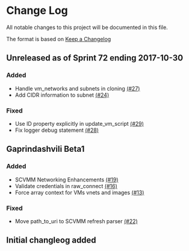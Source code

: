 # Change Log

All notable changes to this project will be documented in this file.

The format is based on [Keep a Changelog](http://keepachangelog.com/en/1.0.0/)


## Unreleased as of Sprint 72 ending 2017-10-30

### Added
- Handle vm_networks and subnets in cloning [(#27)](https://github.com/ManageIQ/manageiq-providers-scvmm/pull/27)
- Add CIDR information to subnet [(#24)](https://github.com/ManageIQ/manageiq-providers-scvmm/pull/24)

### Fixed
- Use ID property explicitly in update_vm_script [(#29)](https://github.com/ManageIQ/manageiq-providers-scvmm/pull/29)
- Fix logger debug statement [(#28)](https://github.com/ManageIQ/manageiq-providers-scvmm/pull/28)

## Gaprindashvili Beta1

### Added
- SCVMM Networking Enhancements [(#19)](https://github.com/ManageIQ/manageiq-providers-scvmm/pull/19)
- Validate credentials in raw_connect [(#16)](https://github.com/ManageIQ/manageiq-providers-scvmm/pull/16)
- Force array context for VMs vnets and images [(#13)](https://github.com/ManageIQ/manageiq-providers-scvmm/pull/13)

### Fixed
- Move path_to_uri to SCVMM refresh parser [(#22)](https://github.com/ManageIQ/manageiq-providers-scvmm/pull/22)

## Initial changleog added
